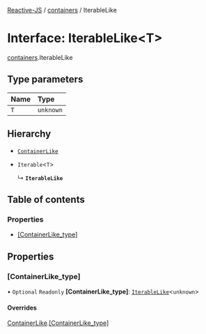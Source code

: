 [Reactive-JS](../README.md) / [containers](../modules/containers.md) / IterableLike

# Interface: IterableLike<T\>

[containers](../modules/containers.md).IterableLike

## Type parameters

| Name | Type |
| :------ | :------ |
| `T` | `unknown` |

## Hierarchy

- [`ContainerLike`](containers.ContainerLike.md)

- `Iterable`<`T`\>

  ↳ **`IterableLike`**

## Table of contents

### Properties

- [[ContainerLike\_type]](containers.IterableLike.md#[containerlike_type])

## Properties

### [ContainerLike\_type]

• `Optional` `Readonly` **[ContainerLike\_type]**: [`IterableLike`](containers.IterableLike.md)<`unknown`\>

#### Overrides

[ContainerLike](containers.ContainerLike.md).[[ContainerLike_type]](containers.ContainerLike.md#[containerlike_type])
